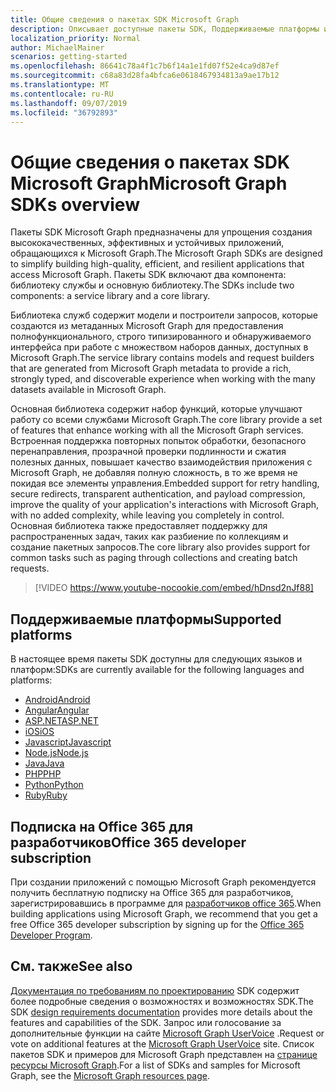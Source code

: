 ```yaml
---
title: Общие сведения о пакетах SDK Microsoft Graph
description: Описывает доступные пакеты SDK, Поддерживаемые платформы и значения, которые они предоставляют разработчикам.
localization_priority: Normal
author: MichaelMainer
scenarios: getting-started
ms.openlocfilehash: 86641c78a4f1c7b6f14a1e1fd07f52e4ca9d87ef
ms.sourcegitcommit: c68a83d28fa4bfca6e0618467934813a9ae17b12
ms.translationtype: MT
ms.contentlocale: ru-RU
ms.lasthandoff: 09/07/2019
ms.locfileid: "36792893"
---
```

# <a name="microsoft-graph-sdks-overview"></a><span data-ttu-id="f8d27-103">Общие сведения о пакетах SDK Microsoft Graph</span><span class="sxs-lookup"><span data-stu-id="f8d27-103">Microsoft Graph SDKs overview</span></span>

<span data-ttu-id="f8d27-104">Пакеты SDK Microsoft Graph предназначены для упрощения создания высококачественных, эффективных и устойчивых приложений, обращающихся к Microsoft Graph.</span><span class="sxs-lookup"><span data-stu-id="f8d27-104">The Microsoft Graph SDKs are designed to simplify building high-quality, efficient, and resilient applications that access Microsoft Graph.</span></span> <span data-ttu-id="f8d27-105">Пакеты SDK включают два компонента: библиотеку службы и основную библиотеку.</span><span class="sxs-lookup"><span data-stu-id="f8d27-105">The SDKs include two components: a service library and a core library.</span></span>

<span data-ttu-id="f8d27-106">Библиотека служб содержит модели и построители запросов, которые создаются из метаданных Microsoft Graph для предоставления полнофункционального, строго типизированного и обнаруживаемого интерфейса при работе с множеством наборов данных, доступных в Microsoft Graph.</span><span class="sxs-lookup"><span data-stu-id="f8d27-106">The service library contains models and request builders that are generated from Microsoft Graph metadata to provide a rich, strongly typed, and discoverable experience when working with the many datasets available in Microsoft Graph.</span></span>

<span data-ttu-id="f8d27-107">Основная библиотека содержит набор функций, которые улучшают работу со всеми службами Microsoft Graph.</span><span class="sxs-lookup"><span data-stu-id="f8d27-107">The core library provide a set of features that enhance working with all the Microsoft Graph services.</span></span> <span data-ttu-id="f8d27-108">Встроенная поддержка повторных попыток обработки, безопасного перенаправления, прозрачной проверки подлинности и сжатия полезных данных, повышает качество взаимодействия приложения с Microsoft Graph, не добавляя полную сложность, в то же время не покидая все элементы управления.</span><span class="sxs-lookup"><span data-stu-id="f8d27-108">Embedded support for retry handling, secure redirects, transparent authentication, and payload compression, improve the quality of your application's interactions with Microsoft Graph, with no added complexity, while leaving you completely in control.</span></span> <span data-ttu-id="f8d27-109">Основная библиотека также предоставляет поддержку для распространенных задач, таких как разбиение по коллекциям и создание пакетных запросов.</span><span class="sxs-lookup"><span data-stu-id="f8d27-109">The core library also provides support for common tasks such as paging through collections and creating batch requests.</span></span>

> [!VIDEO https://www.youtube-nocookie.com/embed/hDnsd2nJf88]


## <a name="supported-platforms"></a><span data-ttu-id="f8d27-110">Поддерживаемые платформы</span><span class="sxs-lookup"><span data-stu-id="f8d27-110">Supported platforms</span></span>

<span data-ttu-id="f8d27-111">В настоящее время пакеты SDK доступны для следующих языков и платформ:</span><span class="sxs-lookup"><span data-stu-id="f8d27-111">SDKs are currently available for the following languages and platforms:</span></span>

- [<span data-ttu-id="f8d27-112">Android</span><span class="sxs-lookup"><span data-stu-id="f8d27-112">Android</span></span>](https://developer.microsoft.com/en-us/graph/get-started/android)
- [<span data-ttu-id="f8d27-113">Angular</span><span class="sxs-lookup"><span data-stu-id="f8d27-113">Angular</span></span>](https://developer.microsoft.com/en-us/graph/get-started/angular)
- [<span data-ttu-id="f8d27-114">ASP.NET</span><span class="sxs-lookup"><span data-stu-id="f8d27-114">ASP.NET</span></span>](https://developer.microsoft.com/en-us/graph/get-started/asp.net)
- [<span data-ttu-id="f8d27-115">iOS</span><span class="sxs-lookup"><span data-stu-id="f8d27-115">iOS</span></span>](https://developer.microsoft.com/en-us/graph/get-started/ios)
- [<span data-ttu-id="f8d27-116">Javascript</span><span class="sxs-lookup"><span data-stu-id="f8d27-116">Javascript</span></span>](https://developer.microsoft.com/en-us/graph/get-started/javascript)
- [<span data-ttu-id="f8d27-117">Node.js</span><span class="sxs-lookup"><span data-stu-id="f8d27-117">Node.js</span></span>](https://developer.microsoft.com/en-us/graph/get-started/node.js)
- [<span data-ttu-id="f8d27-118">Java</span><span class="sxs-lookup"><span data-stu-id="f8d27-118">Java</span></span>](https://developer.microsoft.com/en-us/graph/get-started/java)
- [<span data-ttu-id="f8d27-119">PHP</span><span class="sxs-lookup"><span data-stu-id="f8d27-119">PHP</span></span>](https://developer.microsoft.com/en-us/graph/get-started/php)
- [<span data-ttu-id="f8d27-120">Python</span><span class="sxs-lookup"><span data-stu-id="f8d27-120">Python</span></span>](https://developer.microsoft.com/en-us/graph/get-started/python)
- [<span data-ttu-id="f8d27-121">Ruby</span><span class="sxs-lookup"><span data-stu-id="f8d27-121">Ruby</span></span>](https://developer.microsoft.com/en-us/graph/get-started/ruby)

## <a name="office-365-developer-subscription"></a><span data-ttu-id="f8d27-122">Подписка на Office 365 для разработчиков</span><span class="sxs-lookup"><span data-stu-id="f8d27-122">Office 365 developer subscription</span></span>

<span data-ttu-id="f8d27-123">При создании приложений с помощью Microsoft Graph рекомендуется получить бесплатную подписку на Office 365 для разработчиков, зарегистрировавшись в программе для [разработчиков office 365](http://aka.ms/OfficeDevProgram).</span><span class="sxs-lookup"><span data-stu-id="f8d27-123">When building applications using Microsoft Graph, we recommend that you get a free Office 365 developer subscription by signing up for the [Office 365 Developer Program](http://aka.ms/OfficeDevProgram).</span></span>

## <a name="see-also"></a><span data-ttu-id="f8d27-124">См. также</span><span class="sxs-lookup"><span data-stu-id="f8d27-124">See also</span></span>

<span data-ttu-id="f8d27-125">[Документация по требованиям по проектированию](https://github.com/microsoftgraph/msgraph-sdk-design) SDK содержит более подробные сведения о возможностях и возможностях SDK.</span><span class="sxs-lookup"><span data-stu-id="f8d27-125">The SDK [design requirements documentation](https://github.com/microsoftgraph/msgraph-sdk-design) provides more details about the features and capabilities of the SDK.</span></span> <span data-ttu-id="f8d27-126">Запрос или голосование за дополнительные функции на сайте [Microsoft Graph UserVoice](https://microsoftgraph.uservoice.com) .</span><span class="sxs-lookup"><span data-stu-id="f8d27-126">Request or vote on additional features at the [Microsoft Graph UserVoice](https://microsoftgraph.uservoice.com) site.</span></span> <span data-ttu-id="f8d27-127">Список пакетов SDK и примеров для Microsoft Graph представлен на [странице ресурсы Microsoft Graph](https://developer.microsoft.com/en-us/graph/gallery/?filterBy=Samples,SDKs).</span><span class="sxs-lookup"><span data-stu-id="f8d27-127">For a list of SDKs and samples for Microsoft Graph, see the [Microsoft Graph resources page](https://developer.microsoft.com/en-us/graph/gallery/?filterBy=Samples,SDKs).</span></span>

